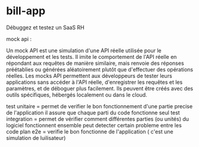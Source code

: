 # bill-app

Débuggez et testez un SaaS RH

mock api : 

Un mock API est une simulation d'une API réelle utilisée pour le développement et les tests. Il imite le comportement de l'API réelle en répondant aux requêtes de manière similaire, mais renvoie des réponses préétablies ou générées aléatoirement plutôt que d'effectuer des opérations réelles. Les mocks API permettent aux développeurs de tester leurs applications sans accéder à l'API réelle, d'enregistrer les requêtes et les paramètres, et de déboguer plus facilement. Ils peuvent être créés avec des outils spécifiques, hébergés localement ou dans le cloud.


test unitaire = permet de verifier le bon fonctionnement d'une partie precise de l'application il assure que chaque parti du code fonctionne seul
test integration = permet de vérifier comment différentes parties (ou unités) du logiciel fonctionnent ensemble peut detecter certain probleme entre les code 
plan e2e = verifie le bon fonctionne de l'application ( c'est une simulation de luilisateur)
